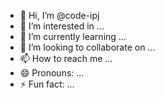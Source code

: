 - 👋 Hi, I’m @code-ipj
- 👀 I’m interested in ...
- 🌱 I’m currently learning ...
- 💞️ I’m looking to collaborate on ...
- 📫 How to reach me ...
- 😄 Pronouns: ...
- ⚡ Fun fact: ...

<!---
code-ipj/code-ipj is a ✨ special ✨ repository because its `README.md` (this file) appears on your GitHub profile.
You can click the Preview link to take a look at your changes.
--->
